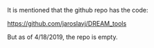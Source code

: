 
It is mentioned that the github repo has the code:

https://github.com/jaroslavj/DREAM_tools

But as of 4/18/2019,  the repo is empty. 
